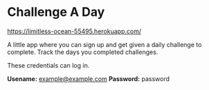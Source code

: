 # Challenge A Day

https://limitless-ocean-55495.herokuapp.com/

A little app where you can sign up and get given a daily challenge to complete. Track the days you completed challenges.

These credentials can log in.

**Usename:** example@example.com
**Password:** password
